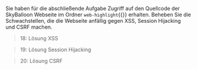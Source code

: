 Sie haben für die abschließende Aufgabe Zugriff auf den Quellcode der SkyBalloon Webseite im Ordner `web-highlight`{{}} 
erhalten. Beheben Sie die Schwachstellen, die die Webseite anfällig gegen XSS, Session Hijacking und CSRF machen.

>18: Lösung XSS

>19: Lösung Session Hijacking

>20: Lösung CSRF